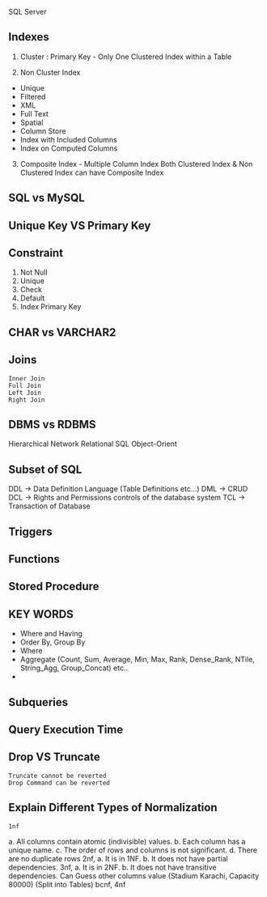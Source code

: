 SQL Server
## Indexes
1.	Cluster : 
Primary Key - Only One Clustered Index within a Table

2.	Non Cluster Index
-	Unique
-	Filtered
-	XML
-	Full Text
-	Spatial
-	Column Store
-	Index with Included Columns
-	Index on Computed Columns

3.	Composite Index - Multiple Column Index
Both Clustered Index & Non Clustered Index can have Composite Index

## SQL vs MySQL

## Unique Key VS Primary Key

## Constraint
1.	Not Null
2.	Unique
3.	Check
4.	Default
5.	Index Primary Key

## CHAR vs VARCHAR2 

## Joins
	Inner Join
	Full Join
	Left Join
	Right Join

## DBMS vs RDBMS
Hierarchical 
Network
Relational SQL
Object-Orient

## Subset of SQL
DDL -> Data Definition Language (Table Definitions etc…)
DML -> CRUD
DCL -> Rights and Permissions controls of the database system
TCL -> Transaction of Database

## Triggers
## Functions
## Stored Procedure

## KEY WORDS
-	Where and Having 
- 	Order By, Group By
-	Where
-	Aggregate (Count, Sum, Average, Min, Max, Rank, Dense_Rank, NTile, String_Agg, Group_Concat) etc..
-	
## Subqueries

## Query Execution Time

## Drop VS Truncate
	Truncate cannot be reverted
	Drop Command can be reverted

## Explain Different Types of Normalization
	1nf 
a. All columns contain atomic (indivisible) values. 
b. Each column has a unique name. 
c. The order of rows and columns is not significant. 
d. There are no duplicate rows
2nf, 
a. It is in 1NF.
b. It does not have partial dependencies.
3nf, 
a. It is in 2NF. 
b. It does not have transitive dependencies.
Can Guess other columns value (Stadium Karachi, Capacity 80000) (Split into Tables)
bcnf, 4nf

## 

